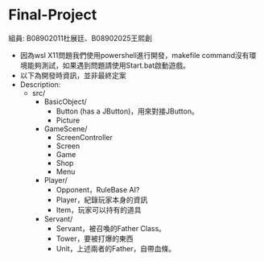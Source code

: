 # Final-Project

組員: B08902011杜展廷、B08902025王熙創
- 因為wsl X11問題我們使用powershell進行開發，makefile command沒有環境能夠測試，如果遇到問題請使用Start.bat啟動遊戲。
- 以下為開發時資訊，並非最終定案
- Description:
    - src/
        - BasicObject/
            - Button (has a JButton)，用來對接JButton。
            - Picture
        - GameScene/
            - ScreenController
            - Screen
            - Game
            - Shop
            - Menu
        - Player/
            - Opponent，RuleBase AI?
            - Player，紀錄玩家本身的資訊
            - Item，玩家可以持有的道具
        - Servant/
            - Servant，被召喚的Father Class。
            - Tower，要被打爆的東西
            - Unit，上述兩者的Father，自帶血條。

